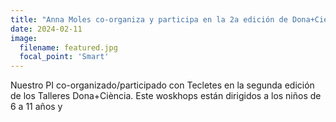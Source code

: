 ```yaml
---
title: "Anna Moles co-organiza y participa en la 2a edición de Dona+Ciencia con Tecletes."
date: 2024-02-11
image:
  filename: featured.jpg
  focal_point: 'Smart'
---
```


Nuestro PI co-organizado/participado con Tecletes en la segunda edición de los Talleres Dona+Ciència. Este woskhops están dirigidos a los niños de 6 a 11 años y